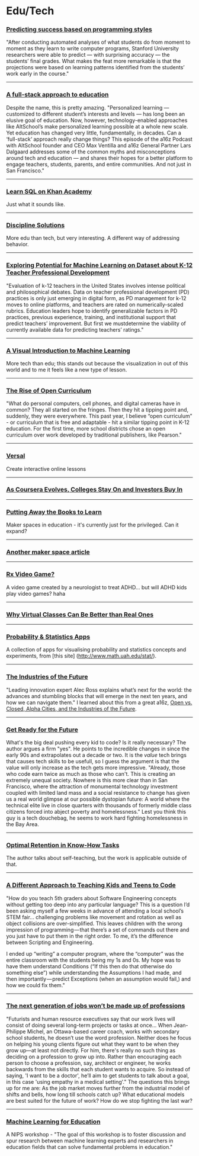 # Edu/Tech

### [Predicting success based on programming styles](https://ed.stanford.edu/news/stanford-study-shows-success-different-learning-styles-computer-science-class)
"After conducting automated analyses of what students do from moment to moment as they learn to write computer programs, Stanford University researchers were able to predict — with surprising accuracy — the students’ final grades. What makes the feat more remarkable is that the projections were based on learning patterns identified from the students’ work early in the course."

***
### [A full-stack approach to education](http://a16z.com/2015/03/13/a16z-podcast-a-full-stack-approach-to-education/)
Despite the name, this is pretty amazing.
"Personalized learning — customized to different student’s interests and levels — has long been an elusive goal of education. Now, however, technology-enabled approaches like AltSchool’s make personalized learning possible at a whole new scale. Yet education has changed very little, fundamentally, in decades. Can a ‘full-stack‘ approach really change things? This episode of the a16z Podcast with AltSchool founder and CEO Max Ventilla and a16z General Partner Lars Dalgaard addresses some of the common myths and misconceptions around tech and education — and shares their hopes for a better platform to engage teachers, students, parents, and entire communities. And not just in San Francisco."

***
### [Learn SQL on Khan Academy](https://www.khanacademy.org/computing/computer-programming/sql)
Just what it sounds like.

***
### [Discipline Solutions](http://www.motherjones.com/politics/2015/05/schools-behavior-discipline-collaborative-proactive-solutions-ross-greene)
More edu than tech, but very interesting. A different way of addressing behavior.

***
### [Exploring Potential for Machine Learning on Dataset about K-12 Teacher Professional Development](http://cs229.stanford.edu/proj2013/HamiltonPlattner-ExploringPotentialforMachineLearningonDatasetaboutk12TeacherProfessionalDevelopment.pdf)
"Evaluation of k-12 teachers in the United States involves
intense political and philosophical debates.
Data on teacher professional development (PD)
practices is only just emerging in digital form, as
PD management for k-12 moves to online platforms,
and teachers are rated on numerically-scaled
rubrics. Education leaders hope to identify generalizable
factors in PD practices, previous experience,
training, and institutional support that predict
teachers’ improvement. But first we mustdetermine
the viability of currently available data for
predicting teachers’ ratings."

***
### [A Visual Introduction to Machine Learning](http://www.r2d3.us/visual-intro-to-machine-learning-part-1/)
More tech than edu; this stands out because the visualization in out of this world and to me it feels like a new type of lesson.

***
### [The Rise of Open Curriculum](https://medium.com/bright/the-rise-of-open-curriculum-68959f08380d)
  "What do personal computers, cell phones, and digital cameras have in common? They all started on the fringes. Then they hit a tipping point and, suddenly, they were everywhere. This past year, I believe “open curriculum” - or curriculum that is free and adaptable - hit a similar tipping point in K-12 education. For the first time, more school districts chose an open curriculum over work developed by traditional publishers, like Pearson."

***
### [Versal](https://versal.com/)
Create interactive online lessons

***
### [As Coursera Evolves, Colleges Stay On and Investors Buy In](http://chronicle.com/blogs/wiredcampus/as-coursera-evolves-colleges-stay-on-and-investors-buy-in/57267)

***
### [Putting Away the Books to Learn](https://medium.com/bright/putting-away-the-books-to-learn-77c56d28a7ea)
Maker spaces in education - it's currently just for the privileged. Can it expand?

***
### [Another maker space article](http://mobile.nytimes.com/2016/02/07/education/edlife/forward-tinkering-colleges-make-room-for-maker-spaces.html?hp&action=click&pgtype=Homepage&clickSource=story-heading&module=photo-spot-region&region=top-news&WT.nav=top-news&_r=0&referer=https://news.ycombinator.com/)

***
### [Rx Video Game?](http://www.bloomberg.com/news/articles/2015-10-22/project-evo-the-first-prescription-strength-video-game-)
A video game created by a neurologist to treat ADHD... but will ADHD kids play video games? haha

***
### [Why Virtual Classes Can Be Better than Real Ones](http://nautil.us/issue/29/scaling/why-virtual-classes-can-be-better-than-real-ones)

***
### [Probability & Statistics Apps](http://www.math.uah.edu/stat/apps/index.html)
A collection of apps for visualising probability and statistics concepts and experiments, from [this site] (http://www.math.uah.edu/stat/).

***
### [The Industries of the Future](http://www.amazon.com/The-Industries-Future-Alec-Ross/dp/1476753652)
"Leading innovation expert Alec Ross explains what’s next for the world: the advances and stumbling blocks that will emerge in the next ten years, and how we can navigate them." I learned about this from a great a16z, [Open vs. Closed, Alpha Cities, and the Industries of the Future](http://a16z.com/2016/02/19/industries-of-the-future/).

***
### [Get Ready for the Future](https://medium.com/javascript-scene/get-ready-for-the-future-f4cf7610b985#.f6elepm5r)
What's the big deal pushing every kid to code? Is it really necessary? The author argues a firm "yes". He points to the incredible changes in since the early 90s and extrapolates out a decade or two. It is the _value_ tech brings that causes tech skills to be usefull, so I guess the argument is that the value will only increase as the tech gets more impressive. "Already, those who code earn twice as much as those who can't. This is creating an extremely unequal society. Nowhere is this more clear than in San Francisco, where the attraction of monumental technology investment coupled with limited land mass and a social resistance to change has given us a real world glimpse at our possible dystopian future: A world where the technical elite live in close quarters with thousands of formerly middle class citizens forced into abject poverty and homelessness." Lest you think this guy is a tech douchebag, he seems to work hard fighting homelessness in the Bay Area.

***
### [Optimal Retention in Know-How Tasks](http://experiments.oskarth.com/srspractice/)
The author talks about self-teaching, but the work is applicable outside of that.

***
### [A Different Approach to Teaching Kids and Teens to Code](https://medium.com/@alishah.novin/a-different-approach-to-teaching-kids-and-teens-to-code-43b7192644c9#.9ianr64tq)
"How do you teach 5th graders about Software Engineering concepts without getting too deep into any particular language? This is a question I’d been asking myself a few weeks in advance of attending a local school’s STEM fair... challenging problems like movement and rotation as well as object collisions are over-simplified. This leaves children with the wrong impression of programming — that there’s a set of commands out there and you just have to put them in the right order. To me, it’s the difference between Scripting and Engineering.

I ended up “writing” a computer program, where the “computer” was the entire classroom with the students being my 1s and 0s. My hope was to have them understand Conditions (“If this then do that otherwise do something else”) while understanding the Assumptions I had made, and then importantly — predict Exceptions (when an assumption would fail,) and how we could fix them."

***
### [The next generation of jobs won’t be made up of professions](http://www.bbc.com/capital/story/20170424-the-next-generation-of-jobs-wont-be-made-up-of-professions?utm_source=pocket&utm_medium=email&utm_campaign=pockethits)
"Futurists and human resource executives say that our work lives will consist of doing several long-term projects or tasks at once... When Jean-Philippe Michel, an Ottawa-based career coach, works with secondary school students, he doesn’t use the word profession. Neither does he focus on helping his young clients figure out what they want to be when they grow up—at least not directly. For him, there's really no such thing as deciding on a profession to grow up into. Rather than encouraging each person to choose a profession, say, architect or engineer, he works backwards from the skills that each student wants to acquire. So instead of saying, 'I want to be a doctor', he’ll aim to get students to talk about a goal, in this case 'using empathy in a medical setting'."
The questions this brings up for me are: As the job market moves further from the industrial model of shifts and bells, how long till schools catch up? What educational models are best suited for the future of work? How do we stop fighting the last war?

***
### [Machine Learning for Education](http://ml4ed.cc/2016-nips-workshop/)
A NIPS workshop - "The goal of this workshop is to foster discussion and spur research between machine learning experts and researchers in education fields that can solve fundamental problems in education."
